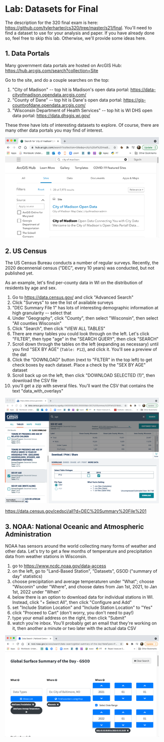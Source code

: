 # Lab: Datasets for Final

The description for the 320 final exam is here:
https://github.com/tylerharter/cs320/tree/master/s21/final.  You'll
need to find a dataset to use for your analysis and paper.  If you
have already done so, feel free to skip this lab.  Otherwise, we'll
provide some ideas here.

## 1. Data Portals

Many government data portals are hosted on ArcGIS Hub:
https://hub.arcgis.com/search?collection=Site

Go to the site, and do a couple searches on the top:

1. "City of Madison" -- top hit is Madison's open data portal: https://data-cityofmadison.opendata.arcgis.com/
2. "County of Dane" -- top hit is Dane's open data portal: https://gis-countyofdane.opendata.arcgis.com/
3. "Wisconsin Department of Health Services" -- top hit is WI DHS open data portal: https://data.dhsgis.wi.gov/

These three have lots of interesting datasets to explore.  Of course,
there are many other data portals you may find of interest.

<img src="portals.png" width=700>

## 2. US Census

The US Census Bureau conducts a number of regular surveys.  Recently,
the 2020 decennenial census ("DEC", every 10 years) was conducted, but
not published yet.

As an example, let's find per-county data in WI on the distribution of residents by age and sex.

1. Go to https://data.census.gov/ and click "Advanced Search"
2. Click "Surveys" to see the list of available surveys
3. "DEC Summary File 1" has lots of interesting demographic information at high granularity -- select that
4. Under "Geography", click "County", then select "Wisconsin", then select "All counties Wisconsin"
5. Click "Search", then click "VIEW ALL TABLES"
6. There are many tables you could look through on the left.  Let's click "FILTER", then type "age" in the "SEARCH QUERY", then click "SEARCH"
7. Scroll down through the tables on the left (expanding as necessary) until you find "SEX BY AGE" (`Table: P12`), and click it.  You'll see a preview of the dat
8. Click the "DOWNLOAD" button (next to "FILTER" in the top left) to get check boxes by each dataset.  Place a check by the "SEX BY AGE" dataset
9. Scroll back up on the left, then click "DOWNLOAD SELECTED (1)", then download the CSV file
10. you'll get a zip with several files.  You'll want the CSV that contains the text "data_with_overlays"

<img src="census.png" width=700>

https://data.census.gov/cedsci/all?d=DEC%20Summary%20File%201

## 3. NOAA: National Oceanic and Atmospheric Administration

NOAA has sensors around the world collecting many forms of weather and
other data.  Let's try to get a few months of temperature and
precipitation data from weather stations in Wisconsin.

1. go to https://www.ncdc.noaa.gov/data-access
2. on the left, go to "Land-Based Station", "Datasets", GSOD ("summary of day" statistics)
3. choose precipitation and average temperaturen under "What"; choose "Wisconin" under "Where", and choose dates from Jan 1st, 2021, to Jan 1st, 2022 under "When"
4. below there is an option to download data for individual stations in WI.  Instead, click "+ Select All", then click "Configure and Add"
5. set "Include Station Location" and "Include Station Location" to "Yes"
6. click "Proceed to Cart" (don't worry, you don't need to pay!)
7. type your email address on the right, then click "Submit"
8. watch you're inbox.  You'll probably get an email that they're working on it, then another a minute or two later with the actual data CSV

<img src="noaa.png" width=700>
